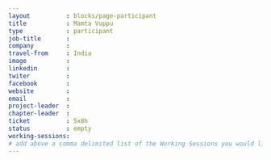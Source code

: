 ```yaml
---
layout          : blocks/page-participant
title           : Mamta Vuppu
type            : participant
job-title       :
company         :
travel-from     : India
image           :
linkedin        :
twiter          :
facebook        :
website         :
email           :
project-leader  :
chapter-leader  :
ticket          : 5x8h
status          : empty
working-sessions:
# add above a comma delimited list of the Working Sessions you would like to attend (use the session's title)
---
```


<!-- put more details about participant here -->
